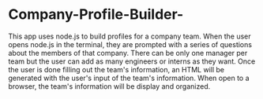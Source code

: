 # Company-Profile-Builder-

This app uses node.js to build profiles for a company team. When the user opens node.js in the terminal, they are prompted with a series of questions about the 
members of that company. There can be only one manager per team but the user can add as many engineers or interns as they want. Once the user is done filling
out the team's information, an HTML will be generated with the user's input of the team's information. When open to a browser, the team's information will be 
display and organized. 
